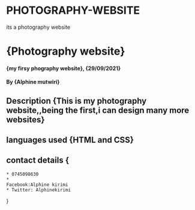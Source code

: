 # PHOTOGRAPHY-WEBSITE
its a photography website
# {Photography website}
#### {my firsy phography website}, {29/09/2021}
#### By **{Alphine mutwiri}**
## Description {This is my photography website,,being the first,i can design  many more websites}
## languages used {HTML and CSS}
## contact details {
    * 0745098630
    *
    Facebook:Alphine kirimi
    * Twitter: Alphinekirimi
}
